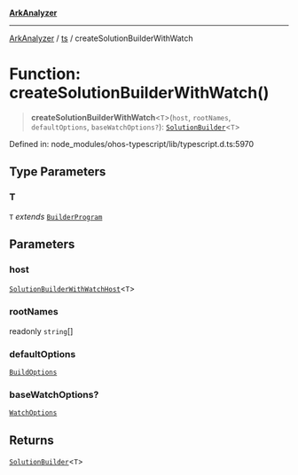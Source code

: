 [**ArkAnalyzer**](../../../../README.md)

***

[ArkAnalyzer](../../../../globals.md) / [ts](../README.md) / createSolutionBuilderWithWatch

# Function: createSolutionBuilderWithWatch()

> **createSolutionBuilderWithWatch**\<`T`\>(`host`, `rootNames`, `defaultOptions`, `baseWatchOptions?`): [`SolutionBuilder`](../interfaces/SolutionBuilder.md)\<`T`\>

Defined in: node\_modules/ohos-typescript/lib/typescript.d.ts:5970

## Type Parameters

### T

`T` *extends* [`BuilderProgram`](../interfaces/BuilderProgram.md)

## Parameters

### host

[`SolutionBuilderWithWatchHost`](../interfaces/SolutionBuilderWithWatchHost.md)\<`T`\>

### rootNames

readonly `string`[]

### defaultOptions

[`BuildOptions`](../interfaces/BuildOptions.md)

### baseWatchOptions?

[`WatchOptions`](../interfaces/WatchOptions.md)

## Returns

[`SolutionBuilder`](../interfaces/SolutionBuilder.md)\<`T`\>
